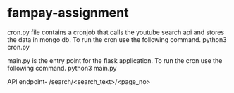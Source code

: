 # fampay-assignment
cron.py file contains a cronjob that calls the youtube search api and stores the data in mongo db. To run the cron use the following command.
python3 cron.py

main.py is the entry point for the flask application. To run the cron use the following command.
python3 main.py

API endpoint-
/search/<search_text>/<page_no>
